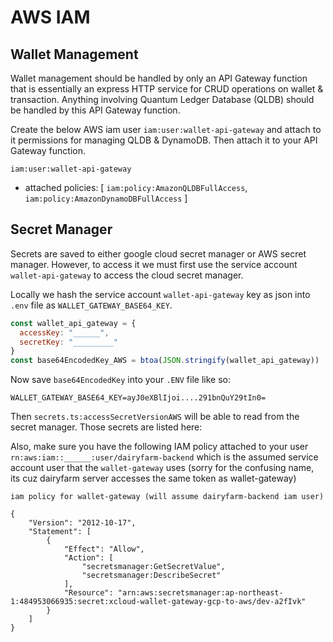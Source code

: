 # AWS IAM

## Wallet Management

Wallet management should be handled by only an API Gateway function that is essentially an express HTTP service for CRUD operations on wallet & transaction. Anything involving Quantum Ledger Database (QLDB) should be handled by this API Gateway function.

Create the below AWS iam user `iam:user:wallet-api-gateway` and attach to it permissions for managing QLDB & DynamoDB. Then attach it to your API Gateway function.

`iam:user:wallet-api-gateway`
- attached policies: [
  `iam:policy:AmazonQLDBFullAccess`,
  `iam:policy:AmazonDynamoDBFullAccess`
  ]


## Secret Manager
Secrets are saved to either google cloud secret manager or AWS secret manager. However, to access it we must first use the service account `wallet-api-gateway` to access the cloud secret manager.

Locally we hash the service account `wallet-api-gateway` key as json into `.env` file as `WALLET_GATEWAY_BASE64_KEY`.

```js
const wallet_api_gateway = {
  accessKey: "______",
  secretKey: "_________"
}
const base64EncodedKey_AWS = btoa(JSON.stringify(wallet_api_gateway))
```

Now save `base64EncodedKey` into your `.ENV` file like so:

```.env
WALLET_GATEWAY_BASE64_KEY=ayJ0eXBlIjoi....291bnQuY29tIn0=
```

Then `secrets.ts:accessSecretVersionAWS` will be able to read from the secret manager. Those secrets are listed here:

Also, make sure you have the following IAM policy attached to your user `rn:aws:iam::______:user/dairyfarm-backend` which is the assumed service account user that the `wallet-gateway` uses (sorry for the confusing name, its cuz dairyfarm server accesses the same token as wallet-gateway)

`iam policy for wallet-gateway (will assume dairyfarm-backend iam user)`
```
{
    "Version": "2012-10-17",
    "Statement": [
        {
            "Effect": "Allow",
            "Action": [
                "secretsmanager:GetSecretValue",
                "secretsmanager:DescribeSecret"
            ],
            "Resource": "arn:aws:secretsmanager:ap-northeast-1:484953066935:secret:xcloud-wallet-gateway-gcp-to-aws/dev-a2fIvk"
        }
    ]
}
```